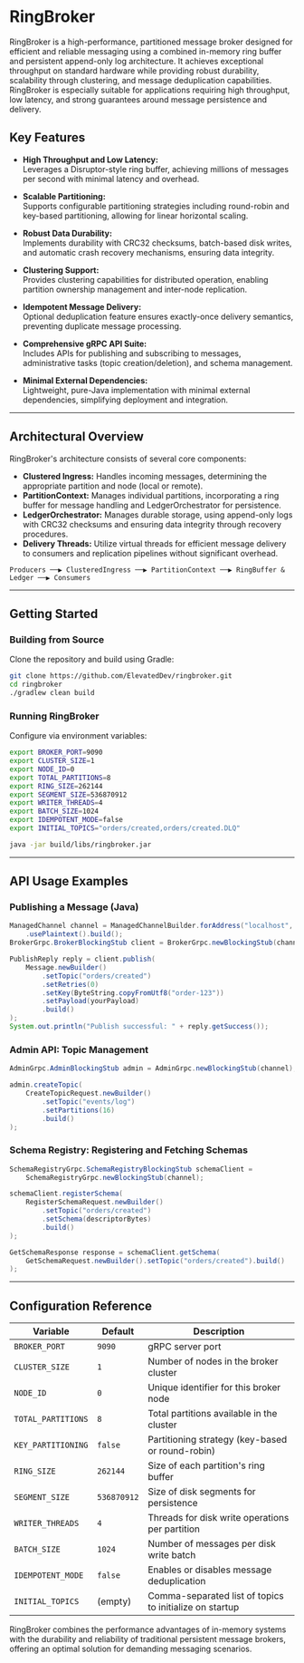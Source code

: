 # RingBroker

RingBroker is a high-performance, partitioned message broker designed for efficient and reliable messaging using a combined in-memory ring buffer and persistent append-only log architecture. It achieves exceptional throughput on standard hardware while providing robust durability, scalability through clustering, and message deduplication capabilities. RingBroker is especially suitable for applications requiring high throughput, low latency, and strong guarantees around message persistence and delivery.

## Key Features

- **High Throughput and Low Latency:**  
  Leverages a Disruptor-style ring buffer, achieving millions of messages per second with minimal latency and overhead.

- **Scalable Partitioning:**  
  Supports configurable partitioning strategies including round-robin and key-based partitioning, allowing for linear horizontal scaling.

- **Robust Data Durability:**  
  Implements durability with CRC32 checksums, batch-based disk writes, and automatic crash recovery mechanisms, ensuring data integrity.

- **Clustering Support:**  
  Provides clustering capabilities for distributed operation, enabling partition ownership management and inter-node replication.

- **Idempotent Message Delivery:**  
  Optional deduplication feature ensures exactly-once delivery semantics, preventing duplicate message processing.

- **Comprehensive gRPC API Suite:**  
  Includes APIs for publishing and subscribing to messages, administrative tasks (topic creation/deletion), and schema management.

- **Minimal External Dependencies:**  
  Lightweight, pure-Java implementation with minimal external dependencies, simplifying deployment and integration.

---

## Architectural Overview

RingBroker's architecture consists of several core components:

- **Clustered Ingress:** Handles incoming messages, determining the appropriate partition and node (local or remote).
- **PartitionContext:** Manages individual partitions, incorporating a ring buffer for message handling and LedgerOrchestrator for persistence.
- **LedgerOrchestrator:** Manages durable storage, using append-only logs with CRC32 checksums and ensuring data integrity through recovery procedures.
- **Delivery Threads:** Utilize virtual threads for efficient message delivery to consumers and replication pipelines without significant overhead.

```
Producers ──▶ ClusteredIngress ──▶ PartitionContext ──▶ RingBuffer & Ledger ──▶ Consumers
```

---

## Getting Started

### Building from Source

Clone the repository and build using Gradle:

```bash
git clone https://github.com/ElevatedDev/ringbroker.git
cd ringbroker
./gradlew clean build
```

### Running RingBroker

Configure via environment variables:

```bash
export BROKER_PORT=9090
export CLUSTER_SIZE=1
export NODE_ID=0
export TOTAL_PARTITIONS=8
export RING_SIZE=262144
export SEGMENT_SIZE=536870912
export WRITER_THREADS=4
export BATCH_SIZE=1024
export IDEMPOTENT_MODE=false
export INITIAL_TOPICS="orders/created,orders/created.DLQ"

java -jar build/libs/ringbroker.jar
```

---

## API Usage Examples

### Publishing a Message (Java)

```java
ManagedChannel channel = ManagedChannelBuilder.forAddress("localhost", 9090)
    .usePlaintext().build();
BrokerGrpc.BrokerBlockingStub client = BrokerGrpc.newBlockingStub(channel);

PublishReply reply = client.publish(
    Message.newBuilder()
        .setTopic("orders/created")
        .setRetries(0)
        .setKey(ByteString.copyFromUtf8("order-123"))
        .setPayload(yourPayload)
        .build()
);
System.out.println("Publish successful: " + reply.getSuccess());
```

### Admin API: Topic Management

```java
AdminGrpc.AdminBlockingStub admin = AdminGrpc.newBlockingStub(channel);

admin.createTopic(
    CreateTopicRequest.newBuilder()
        .setTopic("events/log")
        .setPartitions(16)
        .build()
);
```

### Schema Registry: Registering and Fetching Schemas

```java
SchemaRegistryGrpc.SchemaRegistryBlockingStub schemaClient =
    SchemaRegistryGrpc.newBlockingStub(channel);

schemaClient.registerSchema(
    RegisterSchemaRequest.newBuilder()
        .setTopic("orders/created")
        .setSchema(descriptorBytes)
        .build()
);

GetSchemaResponse response = schemaClient.getSchema(
    GetSchemaRequest.newBuilder().setTopic("orders/created").build()
);
```

---

## Configuration Reference

| Variable           | Default      | Description                                              |
|--------------------|--------------|----------------------------------------------------------|
| `BROKER_PORT`      | `9090`       | gRPC server port                                         |
| `CLUSTER_SIZE`     | `1`          | Number of nodes in the broker cluster                    |
| `NODE_ID`          | `0`          | Unique identifier for this broker node                   |
| `TOTAL_PARTITIONS` | `8`          | Total partitions available in the cluster                |
| `KEY_PARTITIONING` | `false`      | Partitioning strategy (key-based or round-robin)         |
| `RING_SIZE`        | `262144`     | Size of each partition's ring buffer                     |
| `SEGMENT_SIZE`     | `536870912`  | Size of disk segments for persistence                    |
| `WRITER_THREADS`   | `4`          | Threads for disk write operations per partition          |
| `BATCH_SIZE`       | `1024`       | Number of messages per disk write batch                  |
| `IDEMPOTENT_MODE`  | `false`      | Enables or disables message deduplication                |
| `INITIAL_TOPICS`   | (empty)      | Comma-separated list of topics to initialize on startup  |

RingBroker combines the performance advantages of in-memory systems with the durability and reliability of traditional persistent message brokers, offering an optimal solution for demanding messaging scenarios.
